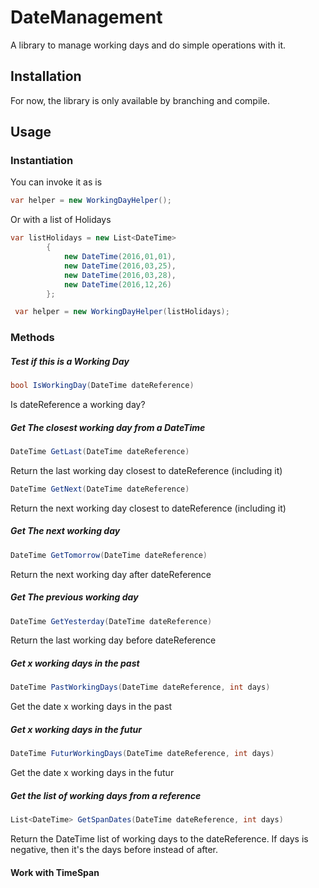 # DateManagement

A library to manage working days and do simple operations with it.

## Installation

For now, the library is only available by branching and compile.

## Usage

### Instantiation

You can invoke it as is

```csharp
var helper = new WorkingDayHelper();
```

Or with a list of Holidays

```csharp
var listHolidays = new List<DateTime>
        {
            new DateTime(2016,01,01),
            new DateTime(2016,03,25),
            new DateTime(2016,03,28),
            new DateTime(2016,12,26)
        };

 var helper = new WorkingDayHelper(listHolidays);
```
### Methods

##### Test if this is a Working Day
```csharp
bool IsWorkingDay(DateTime dateReference)
```
Is dateReference a working day?

##### Get The closest working day from a DateTime

```csharp
DateTime GetLast(DateTime dateReference)
```
Return the last working day closest to dateReference (including it)

```csharp
DateTime GetNext(DateTime dateReference)
```
Return the next working day closest to dateReference (including it)

##### Get The next working day
```csharp
DateTime GetTomorrow(DateTime dateReference)
```
Return the next working day after dateReference

##### Get The previous working day
```csharp
DateTime GetYesterday(DateTime dateReference)
```
Return the last working day before dateReference

##### Get x working days in the past
```csharp
DateTime PastWorkingDays(DateTime dateReference, int days)
```
Get the date x working days in the past

##### Get x working days in the futur
```csharp
DateTime FuturWorkingDays(DateTime dateReference, int days)
```
Get the date x working days in the futur

##### Get the list of working days from a reference
```csharp
List<DateTime> GetSpanDates(DateTime dateReference, int days)
```
Return the DateTime list of working days to the dateReference.
If days is negative, then it's the days before instead of after.

#### Work with TimeSpan